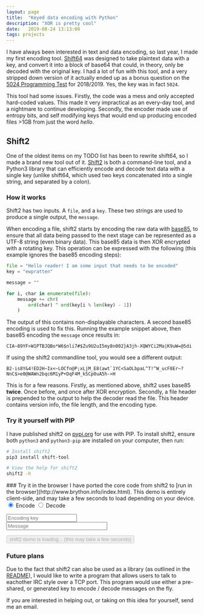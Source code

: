 ```yaml
---
layout: page
title:  "Keyed data encoding with Python"
description: "XOR is pretty cool"
date:   2019-08-24 13:13:00
tags: projects
---
```


I have always been interested in text and data encoding, so last year, I made my first encoding tool. [Shift64](https://github.com/Ewpratten/shift64) was designed to take plaintext data with a key, and convert it into a block of base64 that could, in theory, only be decoded with the original key. I had a lot of fun with this tool, and a very stripped down version of it actually ended up as a bonus question on the [5024 Programming Test](https://github.com/frc5024/Programming-Test/blob/master/test.md) for 2018/2019. Yes, the key was in fact `5024`.

This tool had some issues. Firstly, the code was a mess and only accepted hard-coded values. This made it very impractical as an every-day tool, and a nightmare to continue developing. Secondly, the encoder made use of entropy bits, and self modifying keys that would end up producing encoded files >1GB from just the word *hello*.

## Shift2
One of the oldest items on my TODO list has been to rewrite shift64, so I made a brand new tool out of it. [Shift2](https://github.com/Ewpratten/shift) is both a command-line tool, and a Python3 library that can efficiently encode and decode text data with a single key (unlike shift64, which used two keys concatenated into a single string, and separated by a colon).

### How it works
Shift2 has two inputs. A `file`, and a `key`. These two strings are used to produce a single output, the `message`.

When encoding a file, shift2 starts by encoding the raw data with [base85](https://en.wikipedia.org/wiki/Ascii85), to ensure that all data being passed to the next stage can be represented as a UTF-8 string (even binary data). This base85 data is then XOR encrypted with a rotating key. This operation can be expressed with the following (this example ignores the base85 encoding steps):
```python
file = "Hello reader! I am some input that needs to be encoded"
key = "ewpratten"

message = ""

for i, char in enumerate(file):
    message += chr(
        ord(char) ^ ord(key[i % len(key) - 1])
    )

```

The output of this contains non-displayable characters. A second base85 encoding is used to fix this. Running the example snippet above, then base85 encoding the `message` once results in:
```
CIA~89YF>W1PTBJQBo*W6$nli7#$Zu9U2uI5my8n002}A3jh-XQWYCi2Ma|K9uW=@5di
```

If using the shift2 commandline tool, you would see a different output:
```
B2-is8Y&4!ED2H~Ix<~LOCfn@P;xLjM_E8(awt`1YC<SaOLbpaL^T!^W_ucF8Er~?NnC$>e0@WAWn2bqc6M1yP+DqF4M_kSCp0uA5h->H
```

This is for a few reasons. Firstly, as mentioned above, shift2 uses base85 **twice**. Once before, and once after XOR encryption. Secondly, a file header is prepended to the output to help the decoder read the file. This header contains version info, the file length, and the encoding type.

### Try it yourself with PIP
I have published shift2 on [pypi.org](https://pypi.org/project/shift-tool/) for use with PIP. To install shift2, ensure both `python3` and `python3-pip` are installed on your computer, then run:
```sh
# Install shift2
pip3 install shift-tool

# View the help for shift2
shift2 -h
```

<div id="demo" markdown="1">
### Try it in the browser
I have ported the core code from shift2 to [run in the browser](http://www.brython.info/index.html). This demo is entirely client-side, and may take a few seconds to load depending on your device.

<input type="radio" id="encode" name="shift-action" value="encode" checked>
<label for="encode">Encode</label>
<input type="radio" id="decode" name="shift-action" value="decode">
<label for="decode">Decode</label>

<input type="text" id="key" name="key" placeholder="Encoding key" required><br>
<input type="text" id="msg" name="msg" placeholder="Message" required size="30">

<button type="button" class="btn btn-primary" id="shift-button" disabled>shift2 demo is loading... (this may take a few seconds)</button>

</div>

### Future plans 
Due to the fact that shift2 can also be used as a library (as outlined in the [README](https://github.com/Ewpratten/shift/blob/master/README.md)), I would like to write a program that allows users to talk to eachother IRC style over a TCP port. This program would use either a pre-shared, or generated key to encode / decode messages on the fly.

If you are interested in helping out, or taking on this idea for yourself, send me an email.

<!-- Python code -->
<script type="text/python" src="/assets/python/shift2/shift2demo.py"></script>